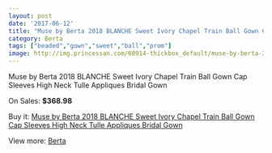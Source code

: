 ```yaml
---
layout: post
date: '2017-06-12'
title: "Muse by Berta 2018 BLANCHE Sweet Ivory Chapel Train Ball Gown Cap Sleeves High Neck Tulle Appliques Bridal Gown"
category: Berta
tags: ["beaded","gown","sweet","ball","prom"]
image: http://img.princessan.com/60914-thickbox_default/muse-by-berta-2018-blanche-sweet-ivory-chapel-train-ball-gown-cap-sleeves-high-neck-tulle-appliques-bridal-gown.jpg
---
```

Muse by Berta 2018 BLANCHE Sweet Ivory Chapel Train Ball Gown Cap Sleeves High Neck Tulle Appliques Bridal Gown

On Sales: **$368.98**
<a href="https://www.princessan.com/en/berta/27086-muse-by-berta-2018-blanche-sweet-ivory-chapel-train-ball-gown-cap-sleeves-high-neck-tulle-appliques-bridal-gown.html"><amp-img layout="responsive" width="600" height="600" src="//img.princessan.com/60914-thickbox_default/muse-by-berta-2018-blanche-sweet-ivory-chapel-train-ball-gown-cap-sleeves-high-neck-tulle-appliques-bridal-gown.jpg" alt="Muse by Berta 2018 BLANCHE Sweet Ivory Chapel Train Ball Gown Cap Sleeves High Neck Tulle Appliques Bridal Gown 0" /></a>
<a href="https://www.princessan.com/en/berta/27086-muse-by-berta-2018-blanche-sweet-ivory-chapel-train-ball-gown-cap-sleeves-high-neck-tulle-appliques-bridal-gown.html"><amp-img layout="responsive" width="600" height="600" src="//img.princessan.com/60922-thickbox_default/muse-by-berta-2018-blanche-sweet-ivory-chapel-train-ball-gown-cap-sleeves-high-neck-tulle-appliques-bridal-gown.jpg" alt="Muse by Berta 2018 BLANCHE Sweet Ivory Chapel Train Ball Gown Cap Sleeves High Neck Tulle Appliques Bridal Gown 1" /></a>
<a href="https://www.princessan.com/en/berta/27086-muse-by-berta-2018-blanche-sweet-ivory-chapel-train-ball-gown-cap-sleeves-high-neck-tulle-appliques-bridal-gown.html"><amp-img layout="responsive" width="600" height="600" src="//img.princessan.com/60921-thickbox_default/muse-by-berta-2018-blanche-sweet-ivory-chapel-train-ball-gown-cap-sleeves-high-neck-tulle-appliques-bridal-gown.jpg" alt="Muse by Berta 2018 BLANCHE Sweet Ivory Chapel Train Ball Gown Cap Sleeves High Neck Tulle Appliques Bridal Gown 2" /></a>
<a href="https://www.princessan.com/en/berta/27086-muse-by-berta-2018-blanche-sweet-ivory-chapel-train-ball-gown-cap-sleeves-high-neck-tulle-appliques-bridal-gown.html"><amp-img layout="responsive" width="600" height="600" src="//img.princessan.com/60920-thickbox_default/muse-by-berta-2018-blanche-sweet-ivory-chapel-train-ball-gown-cap-sleeves-high-neck-tulle-appliques-bridal-gown.jpg" alt="Muse by Berta 2018 BLANCHE Sweet Ivory Chapel Train Ball Gown Cap Sleeves High Neck Tulle Appliques Bridal Gown 3" /></a>
<a href="https://www.princessan.com/en/berta/27086-muse-by-berta-2018-blanche-sweet-ivory-chapel-train-ball-gown-cap-sleeves-high-neck-tulle-appliques-bridal-gown.html"><amp-img layout="responsive" width="600" height="600" src="//img.princessan.com/60919-thickbox_default/muse-by-berta-2018-blanche-sweet-ivory-chapel-train-ball-gown-cap-sleeves-high-neck-tulle-appliques-bridal-gown.jpg" alt="Muse by Berta 2018 BLANCHE Sweet Ivory Chapel Train Ball Gown Cap Sleeves High Neck Tulle Appliques Bridal Gown 4" /></a>
<a href="https://www.princessan.com/en/berta/27086-muse-by-berta-2018-blanche-sweet-ivory-chapel-train-ball-gown-cap-sleeves-high-neck-tulle-appliques-bridal-gown.html"><amp-img layout="responsive" width="600" height="600" src="//img.princessan.com/60918-thickbox_default/muse-by-berta-2018-blanche-sweet-ivory-chapel-train-ball-gown-cap-sleeves-high-neck-tulle-appliques-bridal-gown.jpg" alt="Muse by Berta 2018 BLANCHE Sweet Ivory Chapel Train Ball Gown Cap Sleeves High Neck Tulle Appliques Bridal Gown 5" /></a>
<a href="https://www.princessan.com/en/berta/27086-muse-by-berta-2018-blanche-sweet-ivory-chapel-train-ball-gown-cap-sleeves-high-neck-tulle-appliques-bridal-gown.html"><amp-img layout="responsive" width="600" height="600" src="//img.princessan.com/60917-thickbox_default/muse-by-berta-2018-blanche-sweet-ivory-chapel-train-ball-gown-cap-sleeves-high-neck-tulle-appliques-bridal-gown.jpg" alt="Muse by Berta 2018 BLANCHE Sweet Ivory Chapel Train Ball Gown Cap Sleeves High Neck Tulle Appliques Bridal Gown 6" /></a>
<a href="https://www.princessan.com/en/berta/27086-muse-by-berta-2018-blanche-sweet-ivory-chapel-train-ball-gown-cap-sleeves-high-neck-tulle-appliques-bridal-gown.html"><amp-img layout="responsive" width="600" height="600" src="//img.princessan.com/60916-thickbox_default/muse-by-berta-2018-blanche-sweet-ivory-chapel-train-ball-gown-cap-sleeves-high-neck-tulle-appliques-bridal-gown.jpg" alt="Muse by Berta 2018 BLANCHE Sweet Ivory Chapel Train Ball Gown Cap Sleeves High Neck Tulle Appliques Bridal Gown 7" /></a>
<a href="https://www.princessan.com/en/berta/27086-muse-by-berta-2018-blanche-sweet-ivory-chapel-train-ball-gown-cap-sleeves-high-neck-tulle-appliques-bridal-gown.html"><amp-img layout="responsive" width="600" height="600" src="//img.princessan.com/60915-thickbox_default/muse-by-berta-2018-blanche-sweet-ivory-chapel-train-ball-gown-cap-sleeves-high-neck-tulle-appliques-bridal-gown.jpg" alt="Muse by Berta 2018 BLANCHE Sweet Ivory Chapel Train Ball Gown Cap Sleeves High Neck Tulle Appliques Bridal Gown 8" /></a>

Buy it: [Muse by Berta 2018 BLANCHE Sweet Ivory Chapel Train Ball Gown Cap Sleeves High Neck Tulle Appliques Bridal Gown](https://www.princessan.com/en/berta/27086-muse-by-berta-2018-blanche-sweet-ivory-chapel-train-ball-gown-cap-sleeves-high-neck-tulle-appliques-bridal-gown.html "Muse by Berta 2018 BLANCHE Sweet Ivory Chapel Train Ball Gown Cap Sleeves High Neck Tulle Appliques Bridal Gown")

View more: [Berta](https://www.princessan.com/en/252-berta "Berta")